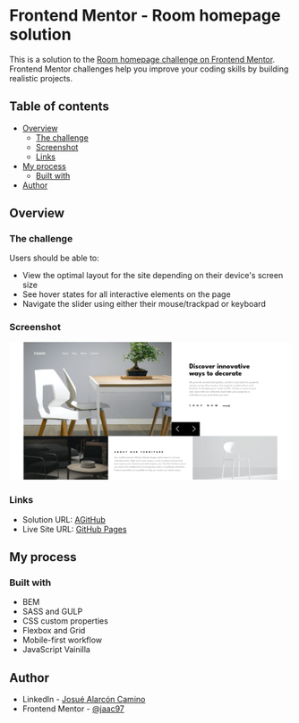 # Frontend Mentor - Room homepage solution

This is a solution to the [Room homepage challenge on Frontend Mentor](https://www.frontendmentor.io/challenges/room-homepage-BtdBY_ENq). Frontend Mentor challenges help you improve your coding skills by building realistic projects.

## Table of contents

- [Overview](#overview)
  - [The challenge](#the-challenge)
  - [Screenshot](#screenshot)
  - [Links](#links)
- [My process](#my-process)
  - [Built with](#built-with)
- [Author](#author)

## Overview

### The challenge

Users should be able to:

- View the optimal layout for the site depending on their device's screen size
- See hover states for all interactive elements on the page
- Navigate the slider using either their mouse/trackpad or keyboard

### Screenshot

![](./screenshot.png)

### Links

- Solution URL: [AGitHub](https://github.com/jaac97/room-homepage-master)
- Live Site URL: [GitHub Pages](https://jaac97.github.io/room-homepage-master/)

## My process

### Built with

- BEM
- SASS and GULP
- CSS custom properties
- Flexbox and Grid
- Mobile-first workflow
- JavaScript Vainilla

## Author

- LinkedIn - [Josué Alarcón Camino](https://www.linkedin.com/in/josue-alarcon-camino/)
- Frontend Mentor - [@jaac97](https://www.frontendmentor.io/profile/jaac97)
